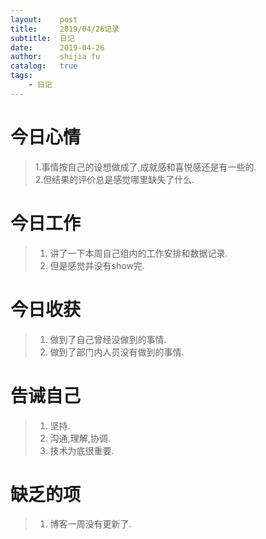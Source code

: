 ```yaml
---
layout:    post
title:     2019/04/26记录
subtitle:  日记
date:      2019-04-26
author:    shijia fu
catalog:   true
tags:
    - 日记
---
```


# 今日心情  
> 1.事情按自己的设想做成了,成就感和喜悦感还是有一些的.   
> 2.但结果的评价总是感觉哪里缺失了什么.

# 今日工作   
> 1. 讲了一下本周自己组内的工作安排和数据记录.   
> 2. 但是感觉并没有show完.    

# 今日收获   
> 1. 做到了自己曾经没做到的事情.  
> 2. 做到了部门内人员没有做到的事情.   

# 告诫自己
> 1. 坚持.   
> 2. 沟通,理解,协调.
> 3. 技术为底很重要.

# 缺乏的项
> 1. 博客一周没有更新了.   

